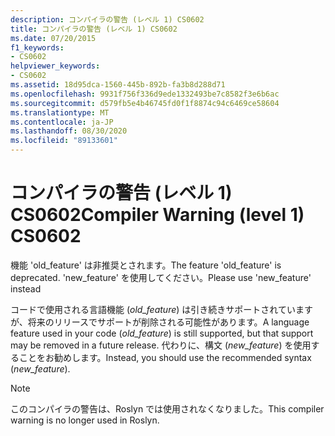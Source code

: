 ```yaml
---
description: コンパイラの警告 (レベル 1) CS0602
title: コンパイラの警告 (レベル 1) CS0602
ms.date: 07/20/2015
f1_keywords:
- CS0602
helpviewer_keywords:
- CS0602
ms.assetid: 18d95dca-1560-445b-892b-fa3b8d288d71
ms.openlocfilehash: 9931f756f336d9ede1332493be7c8582f3e6b6ac
ms.sourcegitcommit: d579fb5e4b46745fd0f1f8874c94c6469ce58604
ms.translationtype: MT
ms.contentlocale: ja-JP
ms.lasthandoff: 08/30/2020
ms.locfileid: "89133601"
---
```

# <a name="compiler-warning-level-1-cs0602"></a><span data-ttu-id="43a90-103">コンパイラの警告 (レベル 1) CS0602</span><span class="sxs-lookup"><span data-stu-id="43a90-103">Compiler Warning (level 1) CS0602</span></span>

<span data-ttu-id="43a90-104">機能 'old_feature' は非推奨とされます。</span><span class="sxs-lookup"><span data-stu-id="43a90-104">The feature 'old_feature' is deprecated.</span></span> <span data-ttu-id="43a90-105">'new_feature' を使用してください。</span><span class="sxs-lookup"><span data-stu-id="43a90-105">Please use 'new_feature' instead</span></span>

 <span data-ttu-id="43a90-106">コードで使用される言語機能 (*old_feature*) は引き続きサポートされていますが、将来のリリースでサポートが削除される可能性があります。</span><span class="sxs-lookup"><span data-stu-id="43a90-106">A language feature used in your code (*old_feature*) is still supported, but that support may be removed in a future release.</span></span> <span data-ttu-id="43a90-107">代わりに、構文 (*new_feature*) を使用することをお勧めします。</span><span class="sxs-lookup"><span data-stu-id="43a90-107">Instead, you should use the recommended syntax (*new_feature*).</span></span>

> [!NOTE]
> <span data-ttu-id="43a90-108">このコンパイラの警告は、Roslyn では使用されなくなりました。</span><span class="sxs-lookup"><span data-stu-id="43a90-108">This compiler warning is no longer used in Roslyn.</span></span>
